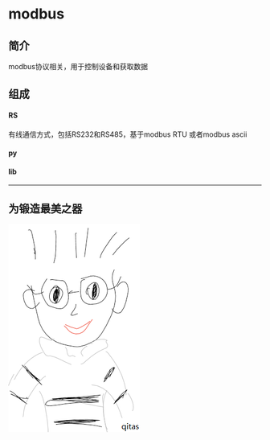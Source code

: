﻿# modbus

## 简介

modbus协议相关，用于控制设备和获取数据

## 组成

#### RS

有线通信方式，包括RS232和RS485，基于modbus RTU 或者modbus ascii

#### py

#### lib

---

## 为锻造最美之器

[![sites](qitas/qitas.png)](http://www.qitas.cn)

